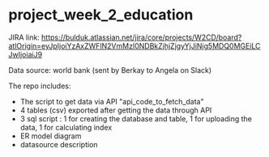 # project_week_2_education

JIRA link:
https://bulduk.atlassian.net/jira/core/projects/W2CD/board?atlOrigin=eyJpIjoiYzAxZWFlN2VmMzI0NDBkZjhjZjgyYjJiNjg5MDQ0MGEiLCJwIjoiaiJ9


Data source: 
world bank (sent by Berkay to Angela on Slack)

The repo includes: 
- The script to get data via API "api_code_to_fetch_data" 
- 4 tables (csv) exported after getting the data through API
- 3 sql script : 1 for creating the database and table, 1 for uploading the data, 1 for calculating index
- ER model diagram
- datasource description
